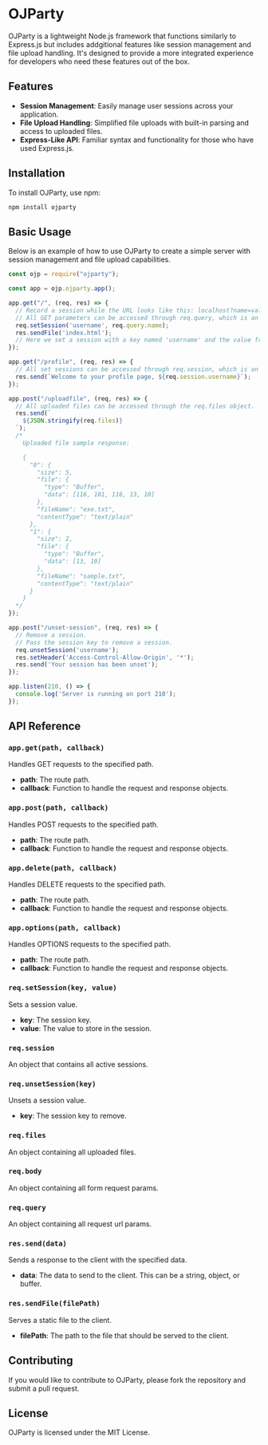# OJParty

OJParty is a lightweight Node.js framework that functions similarly to Express.js but includes addgitional features like session management and file upload handling. It's designed to provide a more integrated experience for developers who need these features out of the box.

## Features

- **Session Management**: Easily manage user sessions across your application.
- **File Upload Handling**: Simplified file uploads with built-in parsing and access to uploaded files.
- **Express-Like API**: Familiar syntax and functionality for those who have used Express.js.

## Installation

To install OJParty, use npm:

```bash
npm install ojparty
```
## Basic Usage

Below is an example of how to use OJParty to create a simple server with session management and file upload capabilities.
```javascript
const ojp = require("ojparty");

const app = ojp.ojparty.app();

app.get("/", (req, res) => {
  // Record a session while the URL looks like this: localhost?name=value
  // All GET parameters can be accessed through req.query, which is an object.
  req.setSession('username', req.query.name);
  res.sendFile('index.html');
  // Here we set a session with a key named 'username' and the value from a GET parameter with the key 'name'.
});

app.get("/profile", (req, res) => {
  // All set sessions can be accessed through req.session, which is an object.
  res.send(`Welcome to your profile page, ${req.session.username}`);
});

app.post("/uploadfile", (req, res) => {
  // All uploaded files can be accessed through the req.files object.
  res.send(`
    ${JSON.stringify(req.files)}
  `);
  /*
    Uploaded file sample response:

    {
      "0": {
        "size": 5,
        "file": {
          "type": "Buffer",
          "data": [116, 101, 116, 13, 10]
        },
        "fileName": "exe.txt",
        "contentType": "text/plain"
      },
      "1": {
        "size": 2,
        "file": {
          "type": "Buffer",
          "data": [13, 10]
        },
        "fileName": "sample.txt",
        "contentType": "text/plain"
      }
    }
  */
});

app.post("/unset-session", (req, res) => {
  // Remove a session.
  // Pass the session key to remove a session.
  req.unsetSession('username');
  res.setHeader('Access-Control-Allow-Origin', '*');
  res.send('Your session has been unset');
});

app.listen(210, () => {
  console.log('Server is running on port 210');
});

```


## API Reference

### `app.get(path, callback)`

Handles GET requests to the specified path.

- **path**: The route path.
- **callback**: Function to handle the request and response objects.

### `app.post(path, callback)`

Handles POST requests to the specified path.

- **path**: The route path.
- **callback**: Function to handle the request and response objects.

### `app.delete(path, callback)`

Handles DELETE requests to the specified path.

- **path**: The route path.
- **callback**: Function to handle the request and response objects.

### `app.options(path, callback)`

Handles OPTIONS requests to the specified path.

- **path**: The route path.
- **callback**: Function to handle the request and response objects.

### `req.setSession(key, value)`

Sets a session value.

- **key**: The session key.
- **value**: The value to store in the session.

### `req.session`

An object that contains all active sessions.

### `req.unsetSession(key)`

Unsets a session value.

- **key**: The session key to remove.

### `req.files`

An object containing all uploaded files.

### `req.body`

An object containing all form request params.

### `req.query`

An object containing all request url params.



### `res.send(data)`

Sends a response to the client with the specified data.

- **data**: The data to send to the client. This can be a string, object, or buffer.

### `res.sendFile(filePath)`

Serves a static file to the client.

- **filePath**: The path to the file that should be served to the client.


## Contributing

If you would like to contribute to OJParty, please fork the repository and submit a pull request.

## License

OJParty is licensed under the MIT License.







